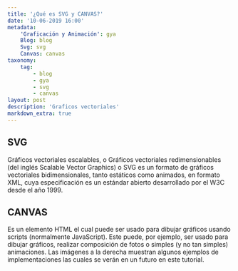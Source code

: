 ```yaml
---
title: '¿Qué es SVG y CANVAS?'
date: '10-06-2019 16:00'
metadata:
    'Graficación y Animación': gya
    Blog: blog
    Svg: svg
    Canvas: canvas
taxonomy:
    tag:
        - blog
        - gya
        - svg
        - canvas
layout: post
description: 'Graficos vectoriales'
markdown_extra: true
---
```


## SVG ##
Gráficos vectoriales escalables, o Gráficos vectoriales redimensionables (del inglés Scalable Vector Graphics) o SVG es un formato de gráficos vectoriales bidimensionales, tanto estáticos como animados, en formato XML, cuya especificación es un estándar abierto desarrollado por el W3C desde el año 1999.

## CANVAS ##
Es un elemento HTML el cual puede ser usado para dibujar gráficos usando scripts (normalmente JavaScript). Este puede, por ejemplo, ser usado para dibujar gráficos, realizar composición de fotos o simples (y no tan simples) animaciones. Las imágenes a la derecha muestran algunos ejemplos de implementaciones <canvas>  las cuales se verán en un futuro en este tutorial.